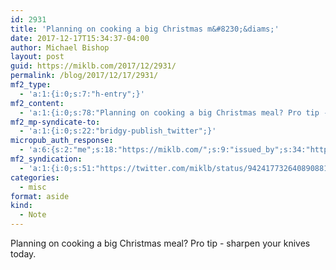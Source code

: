 ```yaml
---
id: 2931
title: 'Planning on cooking a big Christmas m&#8230;&diams;'
date: 2017-12-17T15:34:37-04:00
author: Michael Bishop
layout: post
guid: https://miklb.com/2017/12/2931/
permalink: /blog/2017/12/17/2931/
mf2_type:
  - 'a:1:{i:0;s:7:"h-entry";}'
mf2_content:
  - 'a:1:{i:0;s:78:"Planning on cooking a big Christmas meal? Pro tip - sharpen your knives today.";}'
mf2_mp-syndicate-to:
  - 'a:1:{i:0;s:22:"bridgy-publish_twitter";}'
micropub_auth_response:
  - 'a:6:{s:2:"me";s:18:"https://miklb.com/";s:9:"issued_by";s:34:"https://tokens.indieauth.com/token";s:9:"client_id";s:21:"https://quill.p3k.io/";s:9:"issued_at";s:10:"1509581839";s:5:"scope";s:13:"create update";s:5:"nonce";s:9:"267253281";}'
mf2_syndication:
  - 'a:1:{i:0;s:51:"https://twitter.com/miklb/status/942417732640890881";}'
categories:
  - misc
format: aside
kind:
  - Note
---
```

Planning on cooking a big Christmas meal? Pro tip - sharpen your knives today.